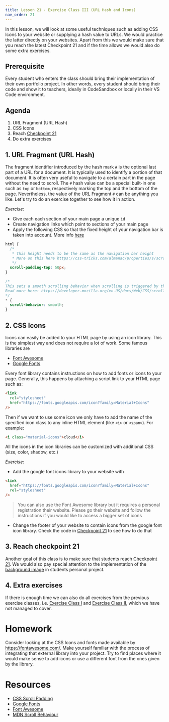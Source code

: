 ```yaml
---
title: Lesson 21 - Exercise Class III (URL Hash and Icons)
nav_order: 21
---
```


In this lesson, we will look at some useful techniques such as adding CSS Icons to your website or supplying a hash value to URLs. We would practice the latter directly on your websites. Apart from this we would make sure that you reach the latest Checkpoint 21 and if the time allows we would also do some extra exercises.

## Prerequisite

Every student who enters the class should bring their implementation of their own portfolio project. In other words, every student should bring their code and show it to teachers, ideally in CodeSandbox or locally in their VS Code environment.

## Agenda

1. URL Fragment (URL Hash)
2. CSS Icons
3. Reach [Checkpoint 21](https://github.com/ReDI-School/nrw-html-and-css-2021-fall/tree/checkpoint21/checkpoint)
4. Do extra exercises

## 1. URL Fragment (URL Hash)

The fragment identifier introduced by the hash mark `#` is the optional last part of a URL for a document. It is typically used to identify a portion of that document. It is often very useful to navigate to a certain part in the page without the need to scroll. The `#` hash value can be a special built-in one such as `top` or `bottom`, respectively marking the top and the bottom of the page. Nevertheless, the value of the URL Fragment `#` can be anything you like. Let's try to do an exercise together to see how it in action.

_Exercise:_

- Give each each section of your main page a unique `id`
- Create navigation links which point to sections of your main page
- Apply the following CSS so that the fixed height of your navigation bar is taken into account. More info [here](https://css-tricks.com/almanac/properties/s/scroll-padding/)

```css
html {
  /*
   * This height needs to be the same as the navigation bar height
   * More on this here https://css-tricks.com/almanac/properties/s/scroll-padding/
   */
  scroll-padding-top: 50px;
}

/*
This sets a smooth scrolling behavior when scrolling is triggered by the navigation
Read more here: https://developer.mozilla.org/en-US/docs/Web/CSS/scroll-behavior
*/
* {
  scroll-behavior: smooth;
}
```

## 2. CSS Icons

Icons can easily be added to your HTML page by using an icon library. This is the simplest way and does not require a lot of work. Some famous libraries are

- [Font Awesome](https://fontawesome.com/v6.0)
- [Google Fonts](https://developers.google.com/fonts/)

Every font library contains instructions on how to add fonts or icons to your page. Generally, this happens by attaching a script link to your HTML page such as:

```html
<link
  rel="stylesheet"
  href="https://fonts.googleapis.com/icon?family=Material+Icons"
/>
```

Then if we want to use some icon we only have to add the name of the specified icon class to any inline HTML element (like `<i>` or `<span>`). For example:

```html
<i class="material-icons">cloud</i>
```

All the icons in the icon libraries can be customized with additional CSS (size, color, shadow, etc.)

_Exercise:_

- Add the google font icons library to your website with

```html
<link
  href="https://fonts.googleapis.com/icon?family=Material+Icons"
  rel="stylesheet"
/>
```

> You can also use the Font Awesome library but it requires a personal registration their website. Please go their website and follow the instructions if you would like to access a bigger set of icons

- Change the footer of your website to contain icons from the google font icon library. Check the code in [Checkpoint 21](https://github.com/ReDI-School/nrw-html-and-css-2021-fall/tree/checkpoint21/checkpoint) to see how to do that

## 3. Reach checkpoint 21

Another goal of this class is to make sure that students reach [Checkpoint 21](https://github.com/ReDI-School/nrw-html-and-css-2021-fall/tree/checkpoint21/checkpoint). We would also pay special attention to the implementation of the [background image](https://redi-school.github.io/nrw-html-and-css-2021-fall/lesson20/) in students personal project.

## 4. Extra exercises

If there is enough time we can also do all exercises from the previous exercise classes, i.e. [Exercise Class I](https://redi-school.github.io/nrw-html-and-css-2021-fall/lesson14/) and [Exercise Class II](https://redi-school.github.io/nrw-html-and-css-2021-fall/lesson18/), which we have not managed to cover.

# Homework

Consider looking at the CSS Icons and fonts made available by https://fontawesome.com/. Make yourself familiar with the process of integrating that external library into your project. Try to find places where it would make sense to add icons or use a different font from the ones given by the library.

# Resources

- [CSS Scroll Padding](https://css-tricks.com/almanac/properties/s/scroll-padding/)
- [Google Fonts](https://developers.google.com/fonts/)
- [Font Awesome](https://fontawesome.com/v6.0)
- [MDN Scroll Behaviour](https://developer.mozilla.org/en-US/docs/Web/CSS/scroll-behavior)
